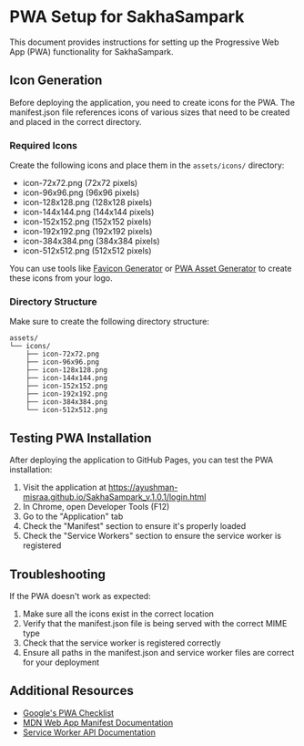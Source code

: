 # PWA Setup for SakhaSampark

This document provides instructions for setting up the Progressive Web App (PWA) functionality for SakhaSampark.

## Icon Generation

Before deploying the application, you need to create icons for the PWA. The manifest.json file references icons of various sizes that need to be created and placed in the correct directory.

### Required Icons

Create the following icons and place them in the `assets/icons/` directory:

- icon-72x72.png (72x72 pixels)
- icon-96x96.png (96x96 pixels)
- icon-128x128.png (128x128 pixels)
- icon-144x144.png (144x144 pixels)
- icon-152x152.png (152x152 pixels)
- icon-192x192.png (192x192 pixels)
- icon-384x384.png (384x384 pixels)
- icon-512x512.png (512x512 pixels)

You can use tools like [Favicon Generator](https://realfavicongenerator.net/) or [PWA Asset Generator](https://github.com/onderceylan/pwa-asset-generator) to create these icons from your logo.

### Directory Structure

Make sure to create the following directory structure:

```
assets/
└── icons/
    ├── icon-72x72.png
    ├── icon-96x96.png
    ├── icon-128x128.png
    ├── icon-144x144.png
    ├── icon-152x152.png
    ├── icon-192x192.png
    ├── icon-384x384.png
    └── icon-512x512.png
```

## Testing PWA Installation

After deploying the application to GitHub Pages, you can test the PWA installation:

1. Visit the application at https://ayushman-misraa.github.io/SakhaSampark_v.1.0.1/login.html
2. In Chrome, open Developer Tools (F12)
3. Go to the "Application" tab
4. Check the "Manifest" section to ensure it's properly loaded
5. Check the "Service Workers" section to ensure the service worker is registered

## Troubleshooting

If the PWA doesn't work as expected:

1. Make sure all the icons exist in the correct location
2. Verify that the manifest.json file is being served with the correct MIME type
3. Check that the service worker is registered correctly
4. Ensure all paths in the manifest.json and service worker files are correct for your deployment

## Additional Resources

- [Google's PWA Checklist](https://web.dev/pwa-checklist/)
- [MDN Web App Manifest Documentation](https://developer.mozilla.org/en-US/docs/Web/Manifest)
- [Service Worker API Documentation](https://developer.mozilla.org/en-US/docs/Web/API/Service_Worker_API)
